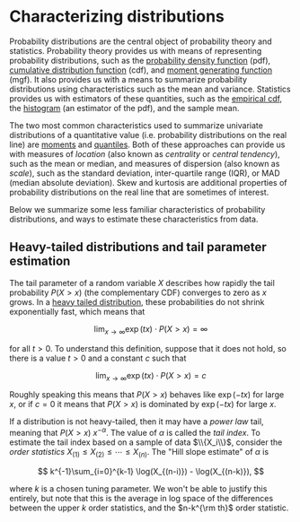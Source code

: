 # Characterizing distributions

Probability distributions are the central object of probability theory and statistics.
Probability theory provides us with means of representing probability distributions,
such as the [probability density function](https://en.wikipedia.org/wiki/Probability_density_function) (pdf),
[cumulative distribution function](https://en.wikipedia.org/wiki/Cumulative_distribution_function)
(cdf), and [moment generating function](https://en.wikipedia.org/wiki/Moment-generating_function) (mgf).
It also provides us with a means to
summarize probability distributions using characteristics such as the mean and
variance.  Statistics provides us with estimators of these quantities, such
as the [empirical cdf](https://en.wikipedia.org/wiki/Empirical_distribution_function),
the [histogram](https://en.wikipedia.org/wiki/Histogram) (an estimator of the pdf), and the sample mean.

The two most common characteristics used to summarize univariate distributions of
a quantitative value (i.e. probability distributions on the real line) are [moments](https://en.wikipedia.org/wiki/Moment_(mathematics))
and [quantiles](https://en.wikipedia.org/wiki/Quantile).  Both of these approaches can provide us with measures of
*location* (also known as *centrality* or *central tendency*), such as the mean
or median, and measures of dispersion (also known as *scale*), such as the standard
deviation, inter-quartile range (IQR), or MAD (median absolute deviation).  Skew
and kurtosis are additional properties of probability distributions on the real
line that are sometimes of interest.

Below we summarize some less familiar characteristics of probability distributions,
and ways to estimate these characteristics from data.

## Heavy-tailed distributions and tail parameter estimation

The tail parameter
of a random variable $X$ describes how rapidly the tail probability $P(X>x)$
(the complementary CDF) converges to zero as $x$ grows.  In a [heavy tailed distribution](https://en.wikipedia.org/wiki/Heavy-tailed_distribution),
these probabilities
do not shrink exponentially fast, which means that

$$
\lim_{x\rightarrow \infty} \exp(tx) \cdot P(X>x) = \infty
$$

for all $t > 0$.  To understand this definition, suppose that it does not hold,
so there is a value $t>0$ and a constant $c$ such that

$$
\lim_{x\rightarrow \infty} \exp(tx) \cdot P(X>x) = c
$$

Roughly speaking this means that $P(X>x)$ behaves like $\exp(-tx)$ for large $x$, or
if $c = 0$ it means that $P(X>x)$ is dominated by $\exp(-tx)$ for large $x$.

If a distribution is not heavy-tailed, then it may have a *power law* tail, meaning
that $P(X>x) ~ x^{-\alpha}$.  The value of $\alpha$ is called the *tail index*.  To
estimate the tail index based on a sample of data $\\{X_i\\}$,
consider the *order statistics* $X_{(1)}\le X_{(2)} \le \cdots \le X_{(n)}$.
The "Hill slope estimate" of $\alpha$ is

$$
k^{-1}\sum_{i=0}^{k-1} \log(X_{(n-i)}) - \log(X_{(n-k)}),
$$

where $k$ is a chosen tuning parameter.  We won't be able to justify this entirely, but
note that this is the average in log space of the differences between the upper $k$
order statistics, and the $n-k^{\rm th}$ order statistic.
